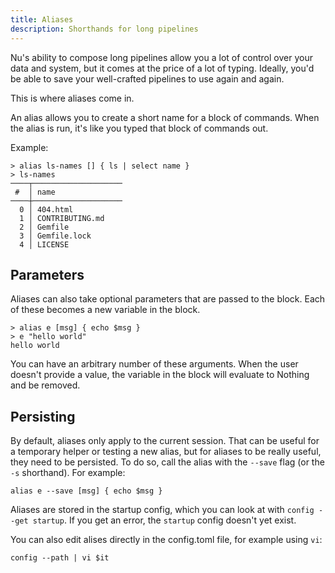 ```yaml
---
title: Aliases
description: Shorthands for long pipelines
---
```


Nu's ability to compose long pipelines allow you a lot of control over your data and system, but it comes at the price of a lot of typing. Ideally, you'd be able to save your well-crafted pipelines to use again and again.

This is where aliases come in.

An alias allows you to create a short name for a block of commands.  When the alias is run, it's like you typed that block of commands out.

Example:

```
> alias ls-names [] { ls | select name }
> ls-names
────┬────────────────────
 #  │ name 
────┼────────────────────
  0 │ 404.html 
  1 │ CONTRIBUTING.md 
  2 │ Gemfile 
  3 │ Gemfile.lock 
  4 │ LICENSE 
```

## Parameters

Aliases can also take optional parameters that are passed to the block.  Each of these becomes a new variable in the block.

```
> alias e [msg] { echo $msg }
> e "hello world"
hello world
```

You can have an arbitrary number of these arguments.  When the user doesn't provide a value, the variable in the block will evaluate to Nothing and be removed.

## Persisting

By default, aliases only apply to the current session. That can be useful for a temporary helper or testing a new alias, but for aliases to be really useful, they need to be persisted. To do so, call the alias with the `--save` flag (or the `-s` shorthand). For example:

```
alias e --save [msg] { echo $msg }
```

Aliases are stored in the startup config, which you can look at with `config --get startup`. If you get an error, the `startup` config doesn't yet exist.

You can also edit alises directly in the config.toml file, for example using `vi`:

```
config --path | vi $it
```